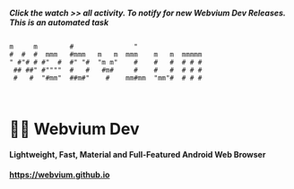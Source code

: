 ***Click the watch >> all activity. To notify for new Webvium Dev Releases. This is an automated task***
```
                                                 
m     m        #               "                 
#  #  #  mmm   #mmm   m   m  mmm    m   m  mmmmm 
" #"# # #"  #  #" "#  "m m"    #    #   #  # # # 
 ## ##" #""""  #   #   #m#     #    #   #  # # # 
 #   #  "#mm"  ##m#"    #    mm#mm  "mm"#  # # # 
                                                 
                                                                         

```
# 👨‍💻 Webvium Dev

#### Lightweight, Fast, Material and Full-Featured Android Web Browser

#### https://webvium.github.io

